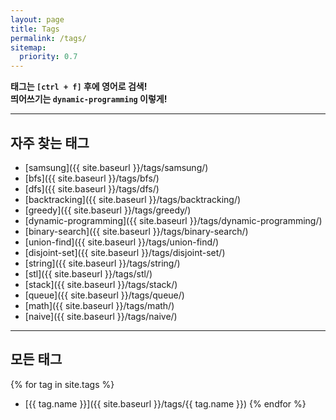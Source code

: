 ```yaml
---
layout: page
title: Tags
permalink: /tags/
sitemap:
  priority: 0.7
---
```


**태그는 `[ctrl + f]` 후에 영어로 검색!**  
**띄어쓰기는 `dynamic-programming` 이렇게!**

---

## 자주 찾는 태그

* [samsung]({{ site.baseurl }}/tags/samsung/)
* [bfs]({{ site.baseurl }}/tags/bfs/)
* [dfs]({{ site.baseurl }}/tags/dfs/)
* [backtracking]({{ site.baseurl }}/tags/backtracking/)
* [greedy]({{ site.baseurl }}/tags/greedy/)
* [dynamic-programming]({{ site.baseurl }}/tags/dynamic-programming/)
* [binary-search]({{ site.baseurl }}/tags/binary-search/)
* [union-find]({{ site.baseurl }}/tags/union-find/)
* [disjoint-set]({{ site.baseurl }}/tags/disjoint-set/)
* [string]({{ site.baseurl }}/tags/string/)
* [stl]({{ site.baseurl }}/tags/stl/)
* [stack]({{ site.baseurl }}/tags/stack/)
* [queue]({{ site.baseurl }}/tags/queue/)
* [math]({{ site.baseurl }}/tags/math/)
* [naive]({{ site.baseurl }}/tags/naive/)

---

## 모든 태그

{% for tag in site.tags %}
* [{{ tag.name }}]({{ site.baseurl }}/tags/{{ tag.name }})
{% endfor %}
